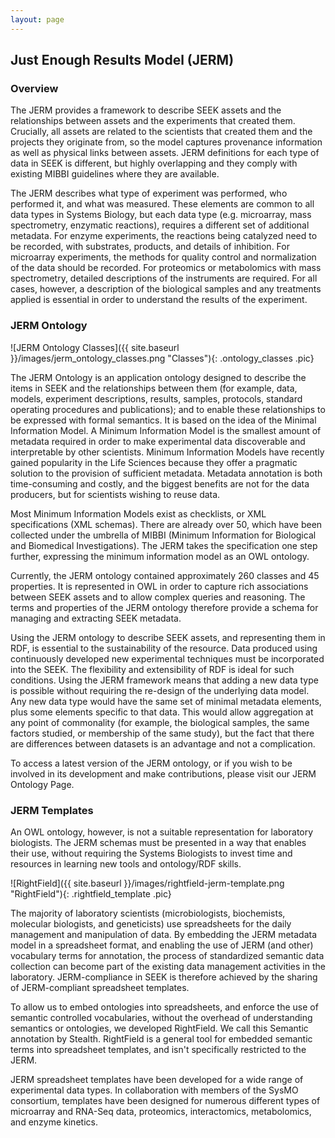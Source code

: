 ```yaml
---
layout: page
---
```


## Just Enough Results Model (JERM)

### Overview

The JERM provides a framework to describe SEEK assets and the relationships between assets and the experiments that created them. Crucially, all assets are related to the scientists that created them and the projects they originate from, so the model captures provenance information as well as physical links between assets. JERM definitions for each type of data in SEEK is different, but highly overlapping and they comply with existing MIBBI guidelines where they are available.

The JERM describes what type of experiment was performed, who performed it, and what was measured. These elements are common to all data types in Systems Biology, but each data type (e.g. microarray, mass spectrometry, enzymatic reactions), requires a different set of additional metadata. For enzyme experiments, the reactions being catalyzed need to be recorded, with substrates, products, and details of inhibition. For microarray experiments, the methods for quality control and normalization of the data should be recorded. For proteomics or metabolomics with mass spectrometry, detailed descriptions of the instruments are required. For all cases, however, a description of the biological samples and any treatments applied is essential in order to understand the results of the experiment.

### JERM Ontology

![JERM Ontology Classes]({{ site.baseurl }}/images/jerm_ontology_classes.png "Classes"){: .ontology_classes .pic}

The JERM Ontology is an application ontology designed to describe the items in SEEK and the relationships between them (for example, data, models, experiment descriptions, results, samples, protocols, standard operating procedures and publications); and to enable these relationships to be expressed with formal semantics. It is based on the idea of the Minimal Information Model. A Minimum Information Model is the smallest amount of metadata required in order to make experimental data discoverable and interpretable by other scientists. Minimum Information Models have recently gained popularity in the Life Sciences because they offer a pragmatic solution to the provision of sufficient metadata. Metadata annotation is both time-consuming and costly, and the biggest benefits are not for the data producers, but for scientists wishing to reuse data.

Most Minimum Information Models exist as checklists, or XML specifications (XML schemas). There are already over 50, which have been collected under the umbrella of MIBBI (Minimum Information for Biological and Biomedical Investigations). The JERM takes the specification one step further, expressing the minimum information model as an OWL ontology.

Currently, the JERM ontology contained approximately 260 classes and 45 properties. It is represented in OWL in order to capture rich associations between SEEK assets and to allow complex queries and reasoning. The terms and properties of the JERM ontology therefore provide a schema for managing and extracting SEEK metadata.

Using the JERM ontology to describe SEEK assets, and representing them in RDF, is essential to the sustainability of the resource. Data produced using continuously developed new experimental techniques must be incorporated into the SEEK. The flexibility and extensibility of RDF is ideal for such conditions. Using the JERM framework means that adding a new data type is possible without requiring the re-design of the underlying data model. Any new data type would have the same set of minimal metadata elements, plus some elements specific to that data. This would allow aggregation at any point of commonality (for example, the biological samples, the same factors studied, or membership of the same study), but the fact that there are differences between datasets is an advantage and not a complication.

To access a latest version of the JERM ontology, or if you wish to be involved in its development and make contributions, please visit our JERM Ontology Page.

### JERM Templates

An OWL ontology, however, is not a suitable representation for laboratory biologists. The JERM schemas must be presented in a way that enables their use, without requiring the Systems Biologists to invest time and resources in learning new tools and ontology/RDF skills.

![RightField]({{ site.baseurl }}/images/rightfield-jerm-template.png "RightField"){: .rightfield_template .pic}

The majority of laboratory scientists (microbiologists, biochemists, molecular biologists, and geneticists) use spreadsheets for the daily management and manipulation of data. By embedding the JERM metadata model in a spreadsheet format, and enabling the use of JERM (and other) vocabulary terms for annotation, the process of standardized semantic data collection can become part of the existing data management activities in the laboratory. JERM-compliance in SEEK is therefore achieved by the sharing of JERM-compliant spreadsheet templates.

To allow us to embed ontologies into spreadsheets, and enforce the use of semantic controlled vocabularies, without the overhead of understanding semantics or ontologies, we developed RightField. We call this Semantic annotation by Stealth. RightField is a general tool for embedded semantic terms into spreadsheet templates, and isn't specifically restricted to the JERM.

JERM spreadsheet templates have been developed for a wide range of experimental data types. In collaboration with members of the SysMO consortium, templates have been designed for numerous different types of microarray and RNA-Seq data, proteomics, interactomics, metabolomics, and enzyme kinetics.